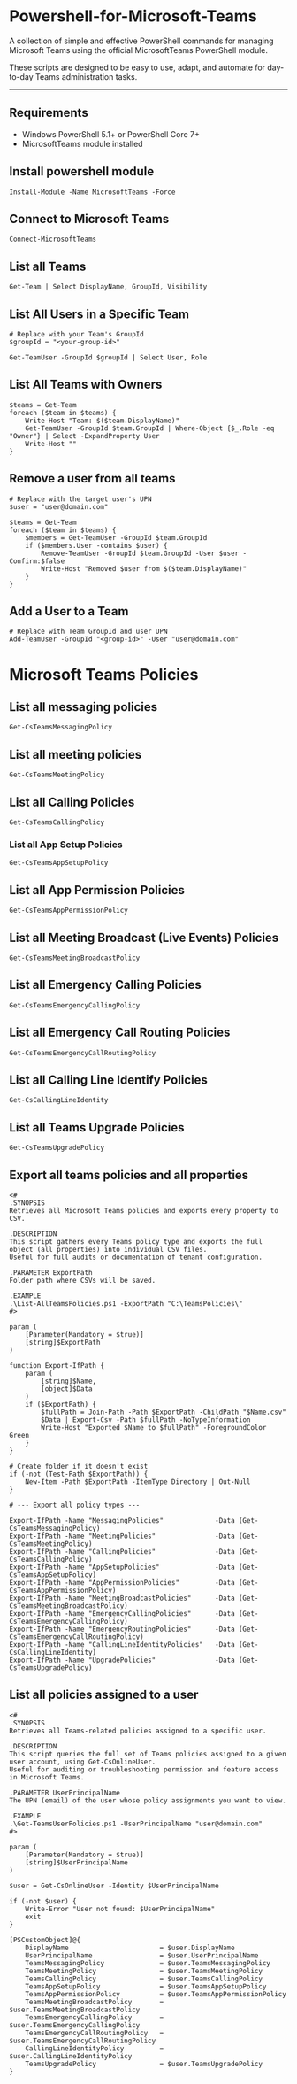 # Powershell-for-Microsoft-Teams

A collection of simple and effective PowerShell commands for managing Microsoft Teams using the official MicrosoftTeams PowerShell module.

These scripts are designed to be easy to use, adapt, and automate for day-to-day Teams administration tasks.

---

## Requirements
- Windows PowerShell 5.1+ or PowerShell Core 7+
- MicrosoftTeams module installed
## Install powershell module
```
Install-Module -Name MicrosoftTeams -Force
```
## Connect to Microsoft Teams
```
Connect-MicrosoftTeams
```
## List all Teams
```
Get-Team | Select DisplayName, GroupId, Visibility
```
## List All Users in a Specific Team
```
# Replace with your Team's GroupId
$groupId = "<your-group-id>"

Get-TeamUser -GroupId $groupId | Select User, Role
```
## List All Teams with Owners
```
$teams = Get-Team
foreach ($team in $teams) {
    Write-Host "Team: $($team.DisplayName)"
    Get-TeamUser -GroupId $team.GroupId | Where-Object {$_.Role -eq "Owner"} | Select -ExpandProperty User
    Write-Host ""
}
```
## Remove a user from all teams
```
# Replace with the target user's UPN
$user = "user@domain.com"

$teams = Get-Team
foreach ($team in $teams) {
    $members = Get-TeamUser -GroupId $team.GroupId
    if ($members.User -contains $user) {
        Remove-TeamUser -GroupId $team.GroupId -User $user -Confirm:$false
        Write-Host "Removed $user from $($team.DisplayName)"
    }
}
```
## Add a User to a Team
```
# Replace with Team GroupId and user UPN
Add-TeamUser -GroupId "<group-id>" -User "user@domain.com"
```
# Microsoft Teams Policies
## List all messaging policies
```
Get-CsTeamsMessagingPolicy
```
## List all meeting policies
```
Get-CsTeamsMeetingPolicy
```
## List all Calling Policies
```
Get-CsTeamsCallingPolicy
```
### List all App Setup Policies
```
Get-CsTeamsAppSetupPolicy
```
## List all App Permission Policies
```
Get-CsTeamsAppPermissionPolicy
```
## List all Meeting Broadcast (Live Events) Policies
```
Get-CsTeamsMeetingBroadcastPolicy
```
## List all Emergency Calling Policies
```
Get-CsTeamsEmergencyCallingPolicy
```
## List all Emergency Call Routing Policies
```
Get-CsTeamsEmergencyCallRoutingPolicy
```
## List all Calling Line Identify Policies
```
Get-CsCallingLineIdentity
```
## List all Teams Upgrade Policies
```
Get-CsTeamsUpgradePolicy
```
## Export all teams policies and all properties
```
<#
.SYNOPSIS
Retrieves all Microsoft Teams policies and exports every property to CSV.

.DESCRIPTION
This script gathers every Teams policy type and exports the full object (all properties) into individual CSV files. 
Useful for full audits or documentation of tenant configuration.

.PARAMETER ExportPath
Folder path where CSVs will be saved.

.EXAMPLE
.\List-AllTeamsPolicies.ps1 -ExportPath "C:\TeamsPolicies\"
#>

param (
    [Parameter(Mandatory = $true)]
    [string]$ExportPath
)

function Export-IfPath {
    param (
        [string]$Name,
        [object]$Data
    )
    if ($ExportPath) {
        $fullPath = Join-Path -Path $ExportPath -ChildPath "$Name.csv"
        $Data | Export-Csv -Path $fullPath -NoTypeInformation
        Write-Host "Exported $Name to $fullPath" -ForegroundColor Green
    }
}

# Create folder if it doesn't exist
if (-not (Test-Path $ExportPath)) {
    New-Item -Path $ExportPath -ItemType Directory | Out-Null
}

# --- Export all policy types ---

Export-IfPath -Name "MessagingPolicies"             -Data (Get-CsTeamsMessagingPolicy)
Export-IfPath -Name "MeetingPolicies"               -Data (Get-CsTeamsMeetingPolicy)
Export-IfPath -Name "CallingPolicies"               -Data (Get-CsTeamsCallingPolicy)
Export-IfPath -Name "AppSetupPolicies"              -Data (Get-CsTeamsAppSetupPolicy)
Export-IfPath -Name "AppPermissionPolicies"         -Data (Get-CsTeamsAppPermissionPolicy)
Export-IfPath -Name "MeetingBroadcastPolicies"      -Data (Get-CsTeamsMeetingBroadcastPolicy)
Export-IfPath -Name "EmergencyCallingPolicies"      -Data (Get-CsTeamsEmergencyCallingPolicy)
Export-IfPath -Name "EmergencyRoutingPolicies"      -Data (Get-CsTeamsEmergencyCallRoutingPolicy)
Export-IfPath -Name "CallingLineIdentityPolicies"   -Data (Get-CsCallingLineIdentity)
Export-IfPath -Name "UpgradePolicies"               -Data (Get-CsTeamsUpgradePolicy)
```



## List all policies assigned to a user
```
<#
.SYNOPSIS
Retrieves all Teams-related policies assigned to a specific user.

.DESCRIPTION
This script queries the full set of Teams policies assigned to a given user account, using Get-CsOnlineUser. 
Useful for auditing or troubleshooting permission and feature access in Microsoft Teams.

.PARAMETER UserPrincipalName
The UPN (email) of the user whose policy assignments you want to view.

.EXAMPLE
.\Get-TeamsUserPolicies.ps1 -UserPrincipalName "user@domain.com"
#>

param (
    [Parameter(Mandatory = $true)]
    [string]$UserPrincipalName
)

$user = Get-CsOnlineUser -Identity $UserPrincipalName

if (-not $user) {
    Write-Error "User not found: $UserPrincipalName"
    exit
}

[PSCustomObject]@{
    DisplayName                       = $user.DisplayName
    UserPrincipalName                 = $user.UserPrincipalName
    TeamsMessagingPolicy              = $user.TeamsMessagingPolicy
    TeamsMeetingPolicy                = $user.TeamsMeetingPolicy
    TeamsCallingPolicy                = $user.TeamsCallingPolicy
    TeamsAppSetupPolicy               = $user.TeamsAppSetupPolicy
    TeamsAppPermissionPolicy          = $user.TeamsAppPermissionPolicy
    TeamsMeetingBroadcastPolicy       = $user.TeamsMeetingBroadcastPolicy
    TeamsEmergencyCallingPolicy       = $user.TeamsEmergencyCallingPolicy
    TeamsEmergencyCallRoutingPolicy   = $user.TeamsEmergencyCallRoutingPolicy
    CallingLineIdentityPolicy         = $user.CallingLineIdentityPolicy
    TeamsUpgradePolicy                = $user.TeamsUpgradePolicy
}
```

